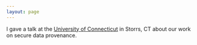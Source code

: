 ```yaml
---
layout: page
---
```


I gave a talk at the [University of Connecticut](http://uconn.edu) in Storrs, CT about our work on secure data provenance.
